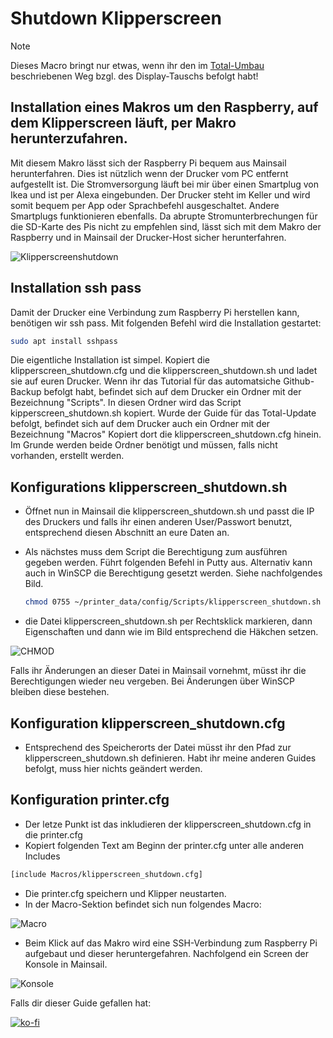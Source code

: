 # **Shutdown Klipperscreen**
> [!NOTE]
> Dieses Macro bringt nur etwas, wenn ihr den im [Total-Umbau](Klipper-Update/update+upgrade.md) beschriebenen Weg bzgl. des Display-Tauschs befolgt habt! 
## **Installation eines Makros um den Raspberry, auf dem Klipperscreen läuft, per Makro herunterzufahren.**

Mit diesem Makro lässt sich der Raspberry Pi bequem aus Mainsail herunterfahren. Dies ist nützlich wenn der Drucker vom PC entfernt aufgestellt ist.
Die Stromversorgung läuft bei mir über einen Smartplug von Ikea und ist per Alexa eingebunden. Der Drucker steht im Keller und wird somit bequem per App oder Sprachbefehl ausgeschaltet. Andere Smartplugs funktionieren ebenfalls.
Da abrupte Stromunterbrechungen für die SD-Karte des Pis nicht zu empfehlen sind, lässt sich mit dem Makro der Raspberry  und in Mainsail der Drucker-Host sicher herunterfahren.

![Klipperscreenshutdown](/../main/images/klippershutdown1.png)

## **Installation ssh pass**
Damit der Drucker eine Verbindung zum Raspberry Pi herstellen kann, benötigen wir ssh pass.
Mit folgenden Befehl wird die Installation gestartet:

```bash
sudo apt install sshpass
```

Die eigentliche Installation ist simpel. Kopiert die klipperscreen_shutdown.cfg und die klipperscreen_shutdown.sh und ladet sie auf euren Drucker.
Wenn ihr das Tutorial für das automatsiche Github-Backup befolgt habt, befindet sich auf dem Drucker ein Ordner mit der Bezeichnung "Scripts". In diesen Ordner wird das Script kipperscreen_shutdown.sh kopiert.
Wurde der Guide für das Total-Update befolgt, befindet sich auf dem Drucker auch ein Ordner mit der Bezeichnung "Macros" Kopiert dort die klipperscreen_shutdown.cfg hinein. Im Grunde werden beide Ordner benötigt und müssen, falls nicht vorhanden, erstellt werden.

## **Konfigurations klipperscreen_shutdown.sh**
+ Öffnet nun in Mainsail die klipperscreen_shutdown.sh und passt die IP des Druckers und falls ihr einen anderen User/Passwort benutzt, entsprechend diesen Abschnitt an eure Daten an.
+ Als nächstes muss dem Script die Berechtigung zum ausführen gegeben werden. Führt folgenden Befehl in Putty aus. Alternativ kann auch in WinSCP die Berechtigung gesetzt werden. Siehe nachfolgendes Bild.
  
  ```bash
  chmod 0755 ~/printer_data/config/Scripts/klipperscreen_shutdown.sh
  ```
+ die Datei klipperscreen_shutdown.sh per Rechtsklick markieren, dann Eigenschaften und dann wie im Bild entsprechend die Häkchen setzen.

![CHMOD](/../main/images/chmod1.png) 

Falls ihr Änderungen an dieser Datei in Mainsail vornehmt, müsst ihr die Berechtigungen wieder neu vergeben. Bei Änderungen über WinSCP bleiben diese bestehen.

## **Konfiguration klipperscreen_shutdown.cfg**
+ Entsprechend des Speicherorts der Datei müsst ihr den Pfad zur klipperscreen_shutdown.sh definieren. Habt ihr meine anderen Guides befolgt, muss hier nichts geändert werden.

## **Konfiguration printer.cfg**
+ Der letze Punkt ist das inkludieren der klipperscreen_shutdown.cfg in die printer.cfg
+ Kopiert folgenden Text am Beginn der printer.cfg unter alle anderen Includes

```bash
[include Macros/klipperscreen_shutdown.cfg]
```
+ Die printer.cfg speichern und Klipper neustarten.
+ In der Macro-Sektion befindet sich nun folgendes Macro:

![Macro](/../main/images/klippershutdown2.png) 

+ Beim Klick auf das Makro wird eine SSH-Verbindung zum Raspberry Pi aufgebaut und dieser heruntergefahren. Nachfolgend ein Screen der Konsole in Mainsail.

![Konsole](/../main/images/klippershutdown3.png) 

Falls dir dieser Guide gefallen hat:

[![ko-fi](https://ko-fi.com/img/githubbutton_sm.svg)](https://ko-fi.com/G2G7VMD0W)

